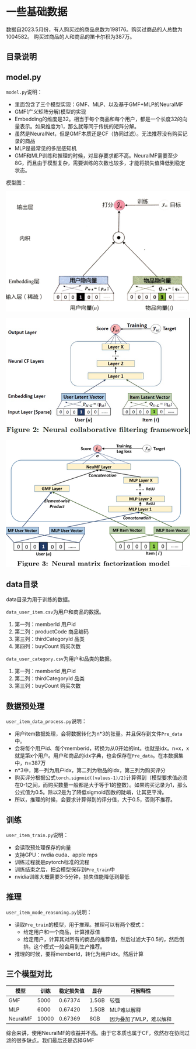 # 一些基础数据

数据自2023.5月份，有人购买过的商品总数为198176。购买过商品的人总数为1004582。
购买过商品的人和商品的笛卡尔积为387万。

## 目录说明

## model.py

`model.py`说明：

- 里面包含了三个模型实现：GMF、MLP、以及基于GMF+MLP的NeuralMF
- GMF(广义矩阵分解)模型的实现
- Embedding的维度是32。相当于每个商品和每个用户，都是一个长度32的向量表示。如果维度为1，那么就等同于传统的矩阵分解。
- 虽然是NeuralNet，但是GMF本质还是CF（协同过滤）。无法推荐没有购买记录的商品
- MLP是最常见的多层感知机
- GMF和MLP训练和推理的时候，对显存要求都不高。NeuralMF需要至少8G，而且由于模型复杂，需要训练的次数也较多，才能将损失值降低到稳定状态。



模型图：

![GMF](img/gmf.png)

![MLP](img/mlp.png)

![NeuralMF](img/NeuralMF.png)

## data目录

data目录为用于训练的数据。

`data_user_item.csv`为用户和商品的数据。

1. 第一列：memberId 用户id
2. 第二列：productCode 商品编码
3. 第三列：thirdCategoryId 品类
4. 第四列：buyCount 购买次数



`data_user_category.csv`为用户和品类的数据。

1. 第一列：memberId 用户id
2. 第二列：thirdCategoryId 品类
3. 第三列：buyCount 购买次数

## 数据预处理

`user_item_data_process.py`说明：

- 用户item数据处理，会将数据转化为n*3的张量。并且保存到文件`Pre_data`中。
- 会将每个用户id、每个memberid，转换为从0开始的int。也就是idx。n=x，x就是第x个用户。用户和商品的idx字典，也会保存在`Pre_data`。在本数据集中，n=387万
- n*3中，第一列为用户idx，第二列为物品的idx，第三列为购买评分
- 购买评分根据公式`torch.sigmoid((values-1)/2)`计算得到（模型要求值必须在0-1之间，而购买数量一般都是大于等于1的整数）。如果购买记录为1，那么公式值为0.5。除以2是为了降低sigmoid函数的陡峭，让其更平滑。
- 所以，推理的时候，会要求计算得到的评分值，大于0.5，否则不推荐。

## 训练

`user_item_train.py`说明：

- 会读取预处理保存的向量
- 支持GPU：nvdia cuda、apple mps
- 训练过程就是pytorch标准的流程
- 训练结束之后，把会模型保存到`Pre_train`中
- nvidia训练大概需要3-5分钟，损失值能降低到最低

## 推理

`user_item_mode_reasoning.py`说明：

- 读取`Pre_train`的模型，用于推理。推理可以有两个模式：
  - 给定用户和一个商品，计算推荐值
  - 给定用户，计算其对所有的商品的推荐值，然后过滤大于0.5的，然后倒排。这个模式一般会用到生产推荐。
- 推理的时候，要将memberId，转化为用户idx。然后计算

## 三个模型对比

| 模型     | 训练  | 稳定损失值 | 显存  | 可解释性                |
| -------- | ----- | ---------- | ----- | ----------------------- |
| GMF      | 5000  | 0.67374    | 1.5GB | 较强                    |
| MLP      | 6000  | 0.67420    | 1.5GB | MLP难以解释             |
| NeuralMF | 10000 | 0.67369    | 8GB   | 因为叠加了MLP，难以解释 |

综合来讲，使用NeuralMF的收益并不高。由于它本质也属于CF，依然存在协同过滤的很多缺点。我们最后还是选择GMF
